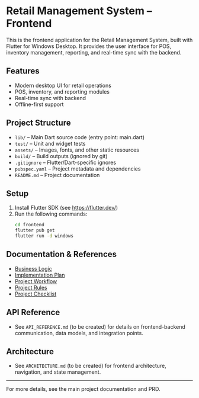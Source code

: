 # Retail Management System – Frontend

This is the frontend application for the Retail Management System, built with Flutter for Windows Desktop. It provides the user interface for POS, inventory management, reporting, and real-time sync with the backend.

## Features
- Modern desktop UI for retail operations
- POS, inventory, and reporting modules
- Real-time sync with backend
- Offline-first support

## Project Structure
- `lib/` – Main Dart source code (entry point: main.dart)
- `test/` – Unit and widget tests
- `assets/` – Images, fonts, and other static resources
- `build/` – Build outputs (ignored by git)
- `.gitignore` – Flutter/Dart-specific ignores
- `pubspec.yaml` – Project metadata and dependencies
- `README.md` – Project documentation

## Setup
1. Install Flutter SDK (see https://flutter.dev/)
2. Run the following commands:
   ```bash
   cd frontend
   flutter pub get
   flutter run -d windows
   ```

## Documentation & References
- [Business Logic](../docs/business_logic.md)
- [Implementation Plan](../docs/implementation_plan.md)
- [Project Workflow](../docs/workflow.md)
- [Project Rules](../docs/PROJECT_RULES.md)
- [Project Checklist](../docs/PROJECT_CHECKLIST.md)

## API Reference
- See `API_REFERENCE.md` (to be created) for details on frontend-backend communication, data models, and integration points.

## Architecture
- See `ARCHITECTURE.md` (to be created) for frontend architecture, navigation, and state management.

---

For more details, see the main project documentation and PRD.
